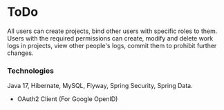 # ToDo
All users can create projects, bind other users with specific roles to them.
Users with the required permissions can create, modify and delete work logs in projects,
view other people's logs, commit them to prohibit further changes.

### Technologies
Java 17, Hibernate, MySQL, Flyway, Spring Security, Spring Data.
* OAuth2 Client (For Google OpenID)